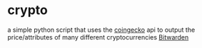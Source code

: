 # crypto
 a simple python script that uses the [coingecko]("https://www.coingecko.com/en/api") api to output the price/attributes of many different cryptocurrencies
[Bitwarden](https://addons.mozilla.org/en-US/firefox/addon/bitwarden-password-manager/)
